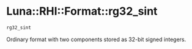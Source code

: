 # Luna::RHI::Format::rg32_sint

```c++
rg32_sint
```

Ordinary format with two components stored as 32-bit signed integers. 

